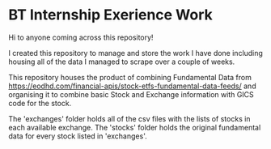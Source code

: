 # BT Internship Exerience Work

Hi to anyone coming across this repository!

I created this repository to manage and store the work I have done including housing all of the data I managed to scrape over a couple of weeks.

This repository houses the product of combining Fundamental Data from https://eodhd.com/financial-apis/stock-etfs-fundamental-data-feeds/ and organising it to combine basic Stock and Exchange information with GICS code for the stock. 

The 'exchanges' folder holds all of the csv files with the lists of stocks in each available exchange. The 'stocks' folder holds the original fundamental data for every stock listed in 'exchanges'.
